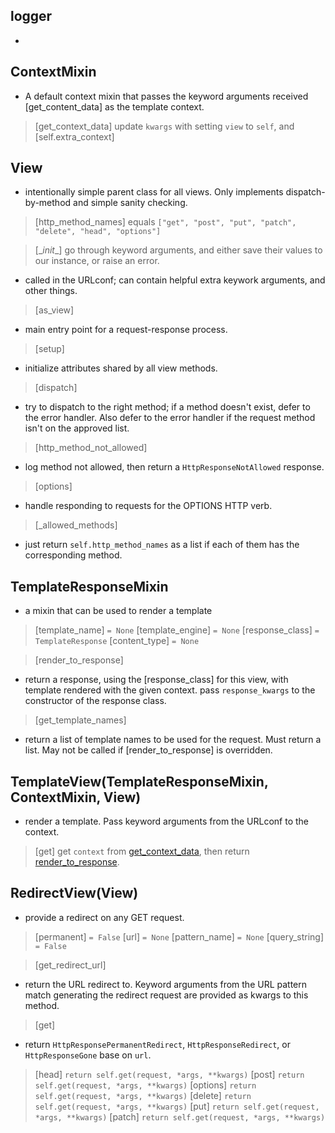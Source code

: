 ## logger
* ```logger  = logging.getLogger("django.request")

## ContextMixin
* A default context mixin that passes the keyword arguments received [get_content_data] as the template context.

> [get_context_data] update ```kwargs``` with setting `view` to `self`, and [self.extra_context]

## View
* intentionally simple parent class for all views. Only implements dispatch-by-method and simple sanity checking.

> [http_method_names] equals ```["get", "post", "put", "patch", "delete", "head", "options"]```

> [\__init__] go through keyword arguments, and either save their values to our instance, or raise an error.
* called in the URLconf; can contain helpful extra keywork arguments, and other things.

> [as_view]
* main entry point for a request-response process.

> [setup]
* initialize attributes shared by all view methods.

> [dispatch]
* try to dispatch to the right method; if a method doesn't exist, defer to the error handler. Also defer to the error handler if the request method isn't on the approved list.

> [http_method_not_allowed]
* log method not allowed, then return a `HttpResponseNotAllowed` response.

> [options]
* handle responding to requests for the OPTIONS HTTP verb.

> [\_allowed_methods]
* just return `self.http_method_names` as a list if each of them has the corresponding method.

## TemplateResponseMixin
* a mixin that can be used to render a template
> [template_name] ```= None```
> [template_engine] ```= None```
> [response_class] ```= TemplateResponse```
> [content_type] ```= None```

> [render_to_response]
* return a response, using the [response_class] for this view, with template rendered with the given context. pass ```response_kwargs``` to the constructor of the response class.

> [get_template_names]
* return a list of template names to be used for the request. Must return a list. May not be called if [render_to_response] is overridden.

## TemplateView(TemplateResponseMixin, ContextMixin, View)
* render a template. Pass keyword arguments from the URLconf to the context.
> [get] get `context` from [get_context_data](**kwargs), then return [render_to_response](`context`).

## RedirectView(View)
* provide a redirect on any GET request.
> [permanent] ```= False```
> [url] ```= None```
> [pattern_name] ```= None```
> [query_string] ```= False```

> [get_redirect_url]
* return the URL redirect to. Keyword arguments from the URL pattern match generating the redirect request are provided as kwargs to this method.

> [get]
* return ```HttpResponsePermanentRedirect```, ```HttpResponseRedirect```, or ```HttpResponseGone``` base on ```url```.

> [head] ```return self.get(request, *args, **kwargs)```
> [post] ```return self.get(request, *args, **kwargs)```
> [options] ```return self.get(request, *args, **kwargs)```
> [delete] ```return self.get(request, *args, **kwargs)```
> [put] ```return self.get(request, *args, **kwargs)```
> [patch] ```return self.get(request, *args, **kwargs)```

